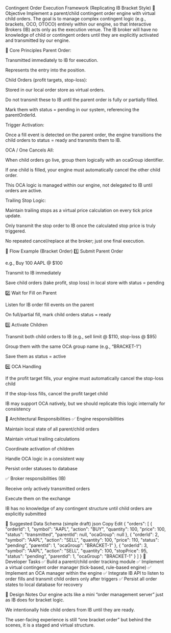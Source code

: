 Contingent Order Execution Framework (Replicating IB Bracket Style)
📌 Objective
Implement a parent/child contingent order engine with virtual child orders. The goal is to manage complex contingent logic (e.g., brackets, OCO, OTOCO) entirely within our engine, so that Interactive Brokers (IB) acts only as the execution venue. The IB broker will have no knowledge of child or contingent orders until they are explicitly activated and transmitted by our engine.

📌 Core Principles
Parent Order:

Transmitted immediately to IB for execution.

Represents the entry into the position.

Child Orders (profit targets, stop-loss):

Stored in our local order store as virtual orders.

Do not transmit these to IB until the parent order is fully or partially filled.

Mark them with status = pending in our system, referencing the parentOrderId.

Trigger Activation:

Once a fill event is detected on the parent order, the engine transitions the child orders to status = ready and transmits them to IB.

OCA / One Cancels All:

When child orders go live, group them logically with an ocaGroup identifier.

If one child is filled, your engine must automatically cancel the other child order.

This OCA logic is managed within our engine, not delegated to IB until orders are active.

Trailing Stop Logic:

Maintain trailing stops as a virtual price calculation on every tick price update.

Only transmit the stop order to IB once the calculated stop price is truly triggered.

No repeated cancel/replace at the broker; just one final execution.

📌 Flow Example (Bracket Order)
1️⃣ Submit Parent Order

e.g., Buy 100 AAPL @ $100

Transmit to IB immediately

Save child orders (take profit, stop loss) in local store with status = pending

2️⃣ Wait for Fill on Parent

Listen for IB order fill events on the parent

On full/partial fill, mark child orders status = ready

3️⃣ Activate Children

Transmit both child orders to IB (e.g., sell limit @ $110, stop-loss @ $95)

Group them with the same OCA group name (e.g., “BRACKET-1”)

Save them as status = active

4️⃣ OCA Handling

If the profit target fills, your engine must automatically cancel the stop-loss child

If the stop-loss fills, cancel the profit target child

IB may support OCA natively, but we should replicate this logic internally for consistency

📌 Architectural Responsibilities
✅ Engine responsibilities

Maintain local state of all parent/child orders

Maintain virtual trailing calculations

Coordinate activation of children

Handle OCA logic in a consistent way

Persist order statuses to database

✅ Broker responsibilities (IB)

Receive only actively transmitted orders

Execute them on the exchange

IB has no knowledge of any contingent structure until child orders are explicitly submitted

📌 Suggested Data Schema (simple draft)
json
Copy
Edit
{
  "orders": [
    {
      "orderId": 1,
      "symbol": "AAPL",
      "action": "BUY",
      "quantity": 100,
      "price": 100,
      "status": "transmitted",
      "parentId": null,
      "ocaGroup": null
    },
    {
      "orderId": 2,
      "symbol": "AAPL",
      "action": "SELL",
      "quantity": 100,
      "price": 110,
      "status": "pending",
      "parentId": 1,
      "ocaGroup": "BRACKET-1"
    },
    {
      "orderId": 3,
      "symbol": "AAPL",
      "action": "SELL",
      "quantity": 100,
      "stopPrice": 95,
      "status": "pending",
      "parentId": 1,
      "ocaGroup": "BRACKET-1"
    }
  ]
}
📌 Developer Tasks
✅ Build a parent/child order tracking module
✅ Implement a virtual contingent order manager (tick-based, rule-based engine)
✅ Implement an OCA manager within the engine
✅ Integrate IB API to listen to order fills and transmit child orders only after triggers
✅ Persist all order states to local database for recovery

📌 Design Notes
Our engine acts like a mini “order management server” just as IB does for bracket logic.

We intentionally hide child orders from IB until they are ready.

The user-facing experience is still “one bracket order” but behind the scenes, it is a staged and virtual structure.